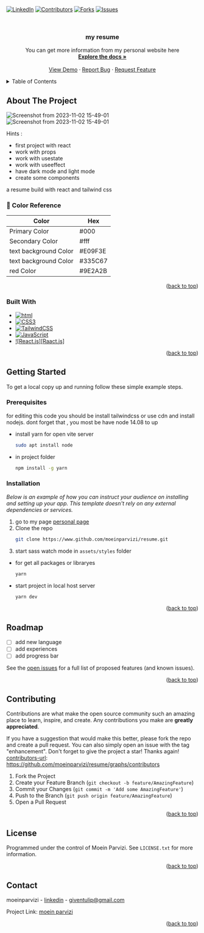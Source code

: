 <a name="readme-top"></a>




<!-- PROJECT SHIELDS -->
<!--
moein parvizi
-->
[![LinkedIn][linkedin-shield]][linkedin-url]
[![Contributors][contributors-shield]][contributors-url]
[![Forks][forks-shield]][forks-url]
[![Issues][issues-shield]][issues-url]



<!-- PROJECT LOGO -->
<br />
<div align="center">

  <h3 align="center">my resume</h3>

  <p align="center">
    You can get more information from my personal website here
    <br />
    <a href="https://github.com/moeinparvizi/resume"><strong>Explore the docs »</strong></a>
    <br />
    <br />
    <a href="https://moeinparvizi.github.io/resume/">View Demo</a>
    ·
    <a href="https://github.com/moeinparvizi/resume/issues">Report Bug</a>
    ·
    <a href="https://github.com/moeinparvizi/resume/issues">Request Feature</a>
  </p>
</div>



<!-- TABLE OF CONTENTS -->
<details>
  <summary>Table of Contents</summary>
  <ol>
    <li>
      <a href="#about-the-project">About The Project</a>
      <ul>
        <li><a href="#built-with">Built With</a></li>
      </ul>
    </li>
    <li>
      <a href="#getting-started">Getting Started</a>
      <ul>
        <li><a href="#prerequisites">Prerequisites</a></li>
        <li><a href="#installation">Installation</a></li>
      </ul>
    </li>
    <li><a href="#roadmap">Roadmap</a></li>
    <li><a href="#contributing">Contributing</a></li>
    <li><a href="#license">License</a></li>
    <li><a href="#contact">Contact</a></li>
  </ol>
</details>



<!-- ABOUT THE PROJECT -->
## About The Project

![Screenshot from 2023-11-02 15-49-01](https://github.com/moeinparvizi/resume/assets/38692466/4599df68-c5da-4793-87a6-8c5a2619c754)
![Screenshot from 2023-11-02 15-49-01](https://github.com/moeinparvizi/resume/assets/38692466/f24bfd4f-1575-409b-bd79-255cca635dc8)

Hints :
* first project with react
* work with props
* work with usestate
* work with useeffect
* have dark mode and light mode
* create some components

a resume build with react and tailwind css

<!-- Color Reference -->
### :art: Color Reference

| Color             | Hex                                                                |
| ----------------- | ------------------------------------------------------------------ |
| Primary Color |  #000 |
| Secondary Color | #fff |
| text background Color | #E09F3E |
| text background Color | #335C67 |
| red Color | #9E2A2B |


<p align="right">(<a href="#readme-top">back to top</a>)</p>



### Built With

* [![html][html5]][HTML5]
* [![CSS3][CSS3]][CSS3]
* [![TailwindCSS][TailwindCSS]][TailwindCSS]
* [![JavaScript][JavaScript]][JavaScript]
* [![React.js][Raact.js]][React-url]

<p align="right">(<a href="#readme-top">back to top</a>)</p>



<!-- GETTING STARTED -->
## Getting Started

To get a local copy up and running follow these simple example steps.

### Prerequisites<!-- پیش نیاز ها -->

for editing this code you should be install tailwindcss or use cdn
and install nodejs.
dont forget that , you most be have node 14.08 to up
* install yarn for open vite server
  ```sh
  sudo apt install node
  ```
* in project folder
  ```sh
  npm install -g yarn
  ```

### Installation

_Below is an example of how you can instruct your audience on installing and setting up your app. This template doesn't rely on any external dependencies or services._

1. go to my page [personal page](https://www.github.com/moeinparvizi/resume)
2. Clone the repo
   ```sh
   git clone https://www.github.com/moeinparvizi/resume.git
   ```
3. start sass watch mode in `assets/styles` folder
* for get all packages or libraryes
   ```sh
   yarn
   ```
* start project in local host server
   ```sh
   yarn dev
   ```

<p align="right">(<a href="#readme-top">back to top</a>)</p>



<!-- ROADMAP -->
## Roadmap

- [ ] add new language
- [ ] add experiences
- [ ] add progress bar

See the [open issues](https://github.com/othneildrew/Best-README-Template/issues) for a full list of proposed features (and known issues).

<p align="right">(<a href="#readme-top">back to top</a>)</p>



<!-- CONTRIBUTING -->
## Contributing

Contributions are what make the open source community such an amazing place to learn, inspire, and create. Any contributions you make are **greatly appreciated**.

If you have a suggestion that would make this better, please fork the repo and create a pull request. You can also simply open an issue with the tag "enhancement".
Don't forget to give the project a star! Thanks again!
[contributors-url]: https://github.com/moeinparvizi/resume/graphs/contributors

1. Fork the Project
2. Create your Feature Branch (`git checkout -b feature/AmazingFeature`)
3. Commit your Changes (`git commit -m 'Add some AmazingFeature'`)
4. Push to the Branch (`git push origin feature/AmazingFeature`)
5. Open a Pull Request

<p align="right">(<a href="#readme-top">back to top</a>)</p>



<!-- LICENSE -->
## License

Programmed under the control of Moein Parvizi. See `LICENSE.txt` for more information.

<p align="right">(<a href="#readme-top">back to top</a>)</p>



<!-- CONTACT -->
## Contact

moeinparvizi - [linkedin](https://linkedin.com/in/moeinparvizi2002) - giventulip@gmail.com

Project Link: [moein parvizi](https://github.com/moeinparvizi/resume)

<p align="right">(<a href="#reaYour Namedme-top">back to top</a>)</p>

<!-- MARKDOWN LINKS & IMAGES -->
<!-- https://www.markdownguide.org/basic-syntax/#reference-style-links -->
[contributors-shield]: https://img.shields.io/github/contributors/othneildrew/Best-README-Template.svg?style=for-the-badge
[contributors-url]: https://github.com/moeinparvizi/resume/graphs/contributors
[forks-shield]: https://img.shields.io/github/forks/moeinparvizi/Best-README-Template.svg?style=for-the-badge
[forks-url]: https://github.com/moeinparvizi/resume/forks
[stars-shield]: https://img.shields.io/github/stars/othneildrew/Best-README-Template.svg?style=for-the-badge
[stars-url]: https://github.com/othneildrew/Best-README-Template/stargazers
[issues-shield]: https://img.shields.io/github/issues/othneildrew/Best-README-Template.svg?style=for-the-badge
[issues-url]: https://github.com/moeinparvizi/resume/issues
[license-shield]: https://img.shields.io/github/license/othneildrew/Best-README-Template.svg?style=for-the-badge
[license-url]: https://github.com/othneildrew/Best-README-Template/blob/master/LICENSE.txt
[linkedin-shield]: https://img.shields.io/badge/-LinkedIn-black.svg?style=for-the-badge&logo=linkedin&colorB=555
[linkedin-url]: https://linkedin.com/in/moeinparvizi2002
[product-screenshot]: images/screenshot.png
[Next.js]: https://img.shields.io/badge/next.js-000000?style=for-the-badge&logo=nextdotjs&logoColor=white
[Next-url]: https://nextjs.org/
[React.js]: https://img.shields.io/badge/React-20232A?style=for-the-badge&logo=react&logoColor=61DAFB
[React-url]: https://reactjs.org/
[Vue.js]: https://img.shields.io/badge/Vue.js-35495E?style=for-the-badge&logo=vuedotjs&logoColor=4FC08D
[Vue-url]: https://vuejs.org/
[Angular.io]: https://img.shields.io/badge/Angular-DD0031?style=for-the-badge&logo=angular&logoColor=white
[Angular-url]: https://angular.io/
[Svelte.dev]: https://img.shields.io/badge/Svelte-4A4A55?style=for-the-badge&logo=svelte&logoColor=FF3E00
[Svelte-url]: https://svelte.dev/
[Laravel.com]: https://img.shields.io/badge/Laravel-FF2D20?style=for-the-badge&logo=laravel&logoColor=white
[Laravel-url]: https://laravel.com
[Bootstrap.com]: https://img.shields.io/badge/Bootstrap-563D7C?style=for-the-badge&logo=bootstrap&logoColor=white
[Bootstrap-url]: https://getbootstrap.com
[JQuery.com]: https://img.shields.io/badge/jQuery-0769AD?style=for-the-badge&logo=jquery&logoColor=white
[JQuery-url]: https://jquery.com
[Django]: https://img.shields.io/badge/django-%23092E20.svg?style=for-the-badge&logo=django&logoColor=white
[Python]: https://img.shields.io/badge/python-3670A0?style=for-the-badge&logo=python&logoColor=ffdd54
[HTML5]: https://img.shields.io/badge/html5-%23E34F26.svg?style=for-the-badge&logo=html5&logoColor=white
[CSS3]: https://img.shields.io/badge/css3-%231572B6.svg?style=for-the-badge&logo=css3&logoColor=white
[SASS]: https://img.shields.io/badge/SASS-hotpink.svg?style=for-the-badge&logo=SASS&logoColor=white
[TailwindCSS]: https://img.shields.io/badge/tailwindcss-%2338B2AC.svg?style=for-the-badge&logo=tailwind-css&logoColor=white
[DjangoREST]:https://img.shields.io/badge/DJANGO-REST-ff1709?style=for-the-badge&logo=django&logoColor=white&color=ff1709&labelColor=gray
[JavaScript]:https://img.shields.io/badge/logo-javascript-blue?logo=javascript